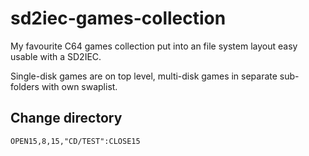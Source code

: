 # sd2iec-games-collection
My favourite C64 games collection put into an file system layout easy usable 
with a SD2IEC.

Single-disk games are on top level, multi-disk games in separate sub-folders 
with own swaplist.

## Change directory

    OPEN15,8,15,"CD/TEST":CLOSE15

